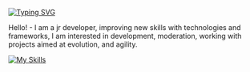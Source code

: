 
<a href="https://git.io/typing-svg"><img src="https://readme-typing-svg.demolab.com?font=Fira+Code&pause=1000&center=true&random=true&width=440&height=60&lines=HELLO+THERE%2C+WELCOME!+" alt="Typing SVG" /></a>

Hello! - I am a jr developer, improving new skills with technologies and frameworks, I am interested in development, moderation, working with projects aimed at evolution, and agility.

[![My Skills](https://skillicons.dev/icons?i=react,materialui,mysql,nestjs,postgres,py,cs,dotnet,js,nodejs,express,ts,docker,git,github)](https://skillicons.dev)
